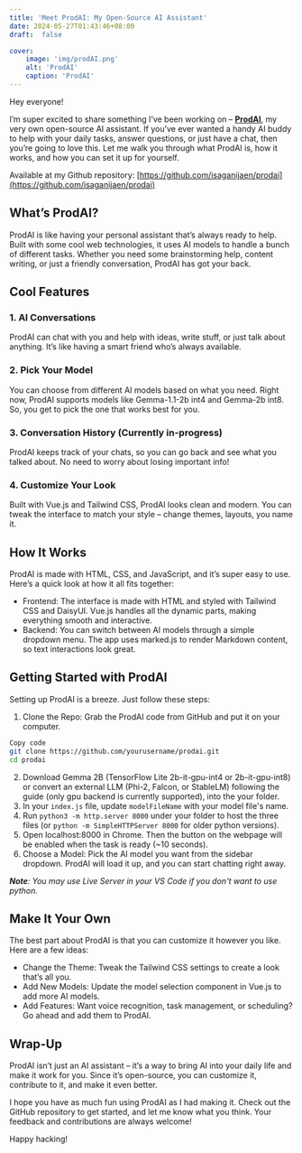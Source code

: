 ```yaml
---
title: 'Meet ProdAI: My Open-Source AI Assistant'
date: 2024-05-27T01:43:46+08:00
draft:  false

cover:
    image: 'img/prodAI.png'
    alt: 'ProdAI'
    caption: 'ProdAI'    
---
```


Hey everyone!

I’m super excited to share something I’ve been working on – **[ProdAI](https://github.com/isaganijaen/prodai)**, my very own open-source AI assistant. If you’ve ever wanted a handy AI buddy to help with your daily tasks, answer questions, or just have a chat, then you’re going to love this. Let me walk you through what ProdAI is, how it works, and how you can set it up for yourself.

Available at my Github repository: [https://github.com/isaganijaen/prodai](https://github.com/isaganijaen/prodai)

## What’s ProdAI?
ProdAI is like having your personal assistant that’s always ready to help. Built with some cool web technologies, it uses AI models to handle a bunch of different tasks. Whether you need some brainstorming help, content writing, or just a friendly conversation, ProdAI has got your back.

## Cool Features
### 1. AI Conversations
ProdAI can chat with you and help with ideas, write stuff, or just talk about anything. It’s like having a smart friend who’s always available.

### 2. Pick Your Model
You can choose from different AI models based on what you need. Right now, ProdAI supports models like Gemma-1.1-2b int4 and Gemma-2b int8. So, you get to pick the one that works best for you.

### 3. Conversation History (Currently in-progress)
ProdAI keeps track of your chats, so you can go back and see what you talked about. No need to worry about losing important info!

### 4. Customize Your Look
Built with Vue.js and Tailwind CSS, ProdAI looks clean and modern. You can tweak the interface to match your style – change themes, layouts, you name it.

## How It Works
ProdAI is made with HTML, CSS, and JavaScript, and it’s super easy to use. Here’s a quick look at how it all fits together:

 - Frontend: The interface is made with HTML and styled with Tailwind CSS and DaisyUI. Vue.js handles all the dynamic parts, making everything smooth and interactive.
 - Backend: You can switch between AI models through a simple dropdown menu. The app uses marked.js to render Markdown content, so text interactions look great.

## Getting Started with ProdAI
Setting up ProdAI is a breeze. Just follow these steps:

1. Clone the Repo: Grab the ProdAI code from GitHub and put it on your computer.

```bash
Copy code
git clone https://github.com/yourusername/prodai.git
cd prodai
```



2. Download Gemma 2B (TensorFlow Lite 2b-it-gpu-int4 or 2b-it-gpu-int8) or convert an external LLM (Phi-2, Falcon, or StableLM) following the guide (only gpu backend is currently supported), into the your folder.
3. In your ```index.js``` file, update ```modelFileName``` with your model file's name.
4. Run ```python3 -m http.server 8000``` under your folder to host the three files (or ```python -m SimpleHTTPServer 8000``` for older python versions).
5. Open localhost:8000 in Chrome. Then the button on the webpage will be enabled when the task is ready (~10 seconds).
6. Choose a Model: Pick the AI model you want from the sidebar dropdown. ProdAI will load it up, and you can start chatting right away.

***Note**: You may use Live Server in your VS Code if you don't want to use python.*


## Make It Your Own
The best part about ProdAI is that you can customize it however you like. Here are a few ideas:

- Change the Theme: Tweak the Tailwind CSS settings to create a look that’s all you.
- Add New Models: Update the model selection component in Vue.js to add more AI models.
- Add Features: Want voice recognition, task management, or scheduling? Go ahead and add them to ProdAI.

## Wrap-Up
ProdAI isn’t just an AI assistant – it’s a way to bring AI into your daily life and make it work for you. Since it’s open-source, you can customize it, contribute to it, and make it even better.

I hope you have as much fun using ProdAI as I had making it. Check out the GitHub repository to get started, and let me know what you think. Your feedback and contributions are always welcome!

Happy hacking!

